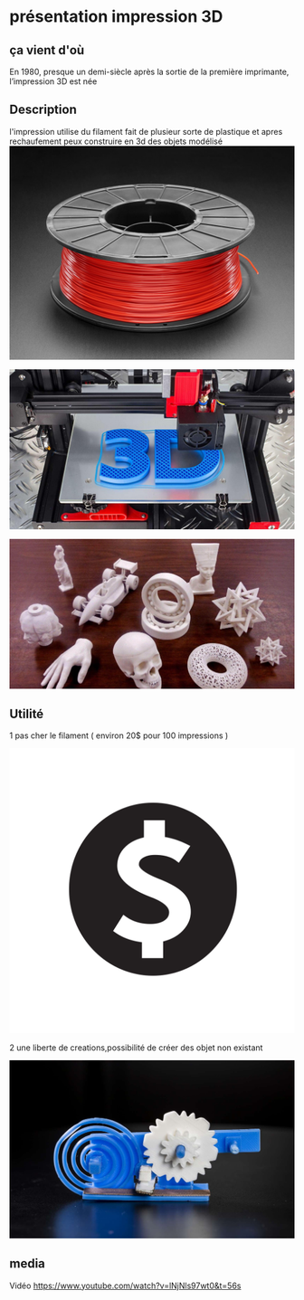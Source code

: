 # présentation impression 3D


 
## ça vient d'où


En 1980, presque un demi-siècle après la sortie de la première imprimante, l’impression 3D est née

## Description

l'impression utilise du filament fait de plusieur sorte de plastique et apres rechaufement peux construire en 3d des objets modélisé
![filament](media/img/filament.jpg)

 ![impression](media/img/impression.jpg)

 ![objet](media/img/objet.jpg)

## Utilité

1 pas cher le filament ( environ 20$ pour 100 impressions )

![argent](media/img/argent.jpg)

2 une liberte de creations,possibilité de créer des objet non existant

![meca](media/img/meca.jpg)

## media
 
Vidéo https://www.youtube.com/watch?v=lNjNls97wt0&t=56s



